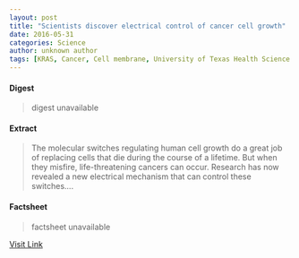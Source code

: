 ```yaml
---
layout: post
title: "Scientists discover electrical control of cancer cell growth"
date: 2016-05-31
categories: Science
author: unknown author
tags: [KRAS, Cancer, Cell membrane, University of Texas Health Science Center at Houston, Doctor of Philosophy, Biology, Science, Medicine, Cell (biology), Pharmacology, Signal transduction, Cell biology, Life sciences]
---
```



#### Digest
>digest unavailable

#### Extract
>The molecular switches regulating human cell growth do a great job of replacing cells that die during the course of a lifetime. But when they misfire, life-threatening cancers can occur. Research has now revealed a new electrical mechanism that can control these switches....

#### Factsheet
>factsheet unavailable

[Visit Link](http://www.sciencedaily.com/releases/2015/08/150824130820.htm)


